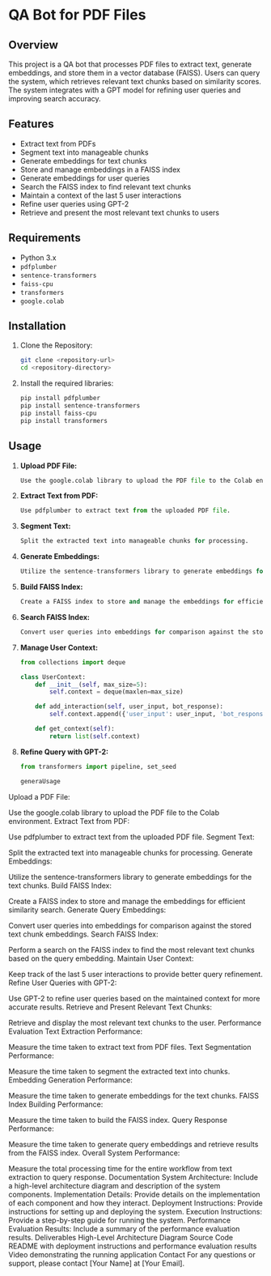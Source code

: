 # QA Bot for PDF Files

## Overview

This project is a QA bot that processes PDF files to extract text, generate embeddings, and store them in a vector database (FAISS). Users can query the system, which retrieves relevant text chunks based on similarity scores. The system integrates with a GPT model for refining user queries and improving search accuracy.

## Features

- Extract text from PDFs
- Segment text into manageable chunks
- Generate embeddings for text chunks
- Store and manage embeddings in a FAISS index
- Generate embeddings for user queries
- Search the FAISS index to find relevant text chunks
- Maintain a context of the last 5 user interactions
- Refine user queries using GPT-2
- Retrieve and present the most relevant text chunks to users

## Requirements

- Python 3.x
- `pdfplumber`
- `sentence-transformers`
- `faiss-cpu`
- `transformers`
- `google.colab`

## Installation

1. Clone the Repository:
    ```bash
    git clone <repository-url>
    cd <repository-directory>
    ```

2. Install the required libraries:
    ```bash
    pip install pdfplumber
    pip install sentence-transformers
    pip install faiss-cpu
    pip install transformers
    ```

## Usage

1. **Upload PDF File:**
    ```python
    Use the google.colab library to upload the PDF file to the Colab environment.
    ```

2. **Extract Text from PDF:**
    ```python
    Use pdfplumber to extract text from the uploaded PDF file.
    ```

3. **Segment Text:**
    ```python
    Split the extracted text into manageable chunks for processing.    
    ```

4. **Generate Embeddings:**
    ```python
    Utilize the sentence-transformers library to generate embeddings for the text chunks.
    ```

5. **Build FAISS Index:**
    ```python
    Create a FAISS index to store and manage the embeddings for efficient similarity search.
    ```

6. **Search FAISS Index:**
    ```python
    Convert user queries into embeddings for comparison against the stored text chunk embeddings.
    ```

7. **Manage User Context:**
    ```python
    from collections import deque

    class UserContext:
        def __init__(self, max_size=5):
            self.context = deque(maxlen=max_size)

        def add_interaction(self, user_input, bot_response):
            self.context.append({'user_input': user_input, 'bot_response': bot_response})

        def get_context(self):
            return list(self.context)
    ```

8. **Refine Query with GPT-2:**
    ```python
    from transformers import pipeline, set_seed

    generaUsage
Upload a PDF File:

Use the google.colab library to upload the PDF file to the Colab environment.
Extract Text from PDF:

Use pdfplumber to extract text from the uploaded PDF file.
Segment Text:

Split the extracted text into manageable chunks for processing.
Generate Embeddings:

Utilize the sentence-transformers library to generate embeddings for the text chunks.
Build FAISS Index:

Create a FAISS index to store and manage the embeddings for efficient similarity search.
Generate Query Embeddings:

Convert user queries into embeddings for comparison against the stored text chunk embeddings.
Search FAISS Index:

Perform a search on the FAISS index to find the most relevant text chunks based on the query embedding.
Maintain User Context:

Keep track of the last 5 user interactions to provide better query refinement.
Refine User Queries with GPT-2:

Use GPT-2 to refine user queries based on the maintained context for more accurate results.
Retrieve and Present Relevant Text Chunks:

Retrieve and display the most relevant text chunks to the user.
Performance Evaluation
Text Extraction Performance:

Measure the time taken to extract text from PDF files.
Text Segmentation Performance:

Measure the time taken to segment the extracted text into chunks.
Embedding Generation Performance:

Measure the time taken to generate embeddings for the text chunks.
FAISS Index Building Performance:

Measure the time taken to build the FAISS index.
Query Response Performance:

Measure the time taken to generate query embeddings and retrieve results from the FAISS index.
Overall System Performance:

Measure the total processing time for the entire workflow from text extraction to query response.
Documentation
System Architecture: Include a high-level architecture diagram and description of the system components.
Implementation Details: Provide details on the implementation of each component and how they interact.
Deployment Instructions: Provide instructions for setting up and deploying the system.
Execution Instructions: Provide a step-by-step guide for running the system.
Performance Evaluation Results: Include a summary of the performance evaluation results.
Deliverables
High-Level Architecture Diagram
Source Code
README with deployment instructions and performance evaluation results
Video demonstrating the running application
Contact
For any questions or support, please contact [Your Name] at [Your Email].
        
       
